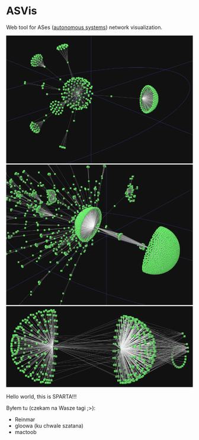 ASVis
===========

Web tool for ASes (<a href="http://en.wikipedia.org/wiki/Autonomous_system_(Internet)">autonomous systems</a>) network visualization.

<img src="https://github.com/zpi2011asvis/asvis/raw/master/docs/screen3.png" width="600" alt="AS network screenshot">
<img src="https://github.com/zpi2011asvis/asvis/raw/master/docs/screen4.png" width="600" alt="AS network screenshot">
<img src="https://github.com/zpi2011asvis/asvis/raw/master/docs/screen1.png" width="600" alt="AS network screenshot">

Hello world, this is SPARTA!!!

Byłem tu (czekam na Wasze tagi ;>):

* Reinmar
* gloowa (ku chwale szatana)
* mactoob

